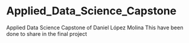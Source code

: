 # Applied_Data_Science_Capstone
Applied Data Science Capstone of Daniel López Molina
This have been done to share in the final project
